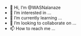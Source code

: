 - 👋 Hi, I’m @WASNalanaze
- 👀 I’m interested in ...
- 🌱 I’m currently learning ...
- 💞️ I’m looking to collaborate on ...
- 📫 How to reach me ...

<!---
WASNalanaze/WASNalanaze is a ✨ special ✨ repository because its `README.md` (this file) appears on your GitHub profile.
You can click the Preview link to take a look at your changes.
--->
